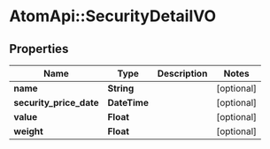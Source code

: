 # AtomApi::SecurityDetailVO

## Properties
Name | Type | Description | Notes
------------ | ------------- | ------------- | -------------
**name** | **String** |  | [optional] 
**security_price_date** | **DateTime** |  | [optional] 
**value** | **Float** |  | [optional] 
**weight** | **Float** |  | [optional] 


